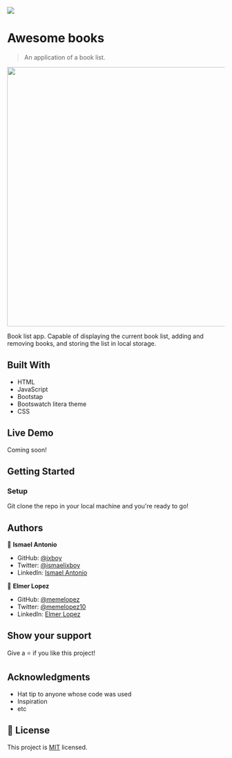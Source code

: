 ![](https://img.shields.io/badge/Microverse-blueviolet)

# Awesome books 

> An application of a book list.

<img src="https://user-images.githubusercontent.com/6587226/133657922-dd981fec-bf51-46a2-9e4e-511004e63fc8.png" width="600">


Book list app. Capable of displaying the current book list, adding and removing books, and storing the list in local storage. 

## Built With

- HTML
- JavaScript
- Bootstap
- Bootswatch litera theme
- CSS 

## Live Demo

Coming soon!

## Getting Started

### Setup

Git clone the repo in your local machine and you're ready to go! 


## Authors

👤 **Ismael Antonio**

- GitHub: [@ixboy](https://github.com/ixboy)
- Twitter: [@ismaelixboy](https://twitter.com/ismaelixboy)
- LinkedIn: [Ismael Antonio](https://www.linkedin.com/in/ismaelantonio/)

👤 **Elmer Lopez**

- GitHub: [@memelopez](https://github.com/memelopez/)
- Twitter: [@memelopez10](https://twitter.com/memelopez10)
- LinkedIn: [Elmer Lopez](https://www.linkedin.com/in/elmer-lopez-51b187200/)

## Show your support

Give a ⭐️ if you like this project!

## Acknowledgments

- Hat tip to anyone whose code was used
- Inspiration
- etc

## 📝 License

This project is [MIT](https://github.com/IjayAbby/Web-Scraper-Ruby-Capstone-Project/blob/development/LICENSE) licensed.